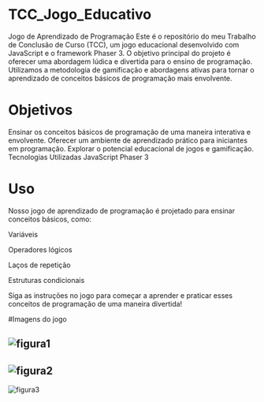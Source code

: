# TCC_Jogo_Educativo
Jogo de Aprendizado de Programação
Este é o repositório do meu Trabalho de Conclusão de Curso (TCC), um jogo educacional desenvolvido com JavaScript e o framework Phaser 3. O objetivo principal do projeto é oferecer uma abordagem lúdica e divertida para o ensino de programação. Utilizamos a metodologia de gamificação e abordagens ativas para tornar o aprendizado de conceitos básicos de programação mais envolvente.

# Objetivos
Ensinar os conceitos básicos de programação de uma maneira interativa e envolvente.
Oferecer um ambiente de aprendizado prático para iniciantes em programação.
Explorar o potencial educacional de jogos e gamificação.
Tecnologias Utilizadas
JavaScript
Phaser 3 

# Uso
Nosso jogo de aprendizado de programação é projetado para ensinar conceitos básicos, como:

Variáveis

Operadores lógicos

Laços de repetição

Estruturas condicionais

Siga as instruções no jogo para começar a aprender e praticar esses conceitos de programação de uma maneira divertida!


#Imagens do jogo

![figura1](https://github.com/Mtreck/TCC_Jogo_Educativo/assets/105645548/20b6b085-3b56-4454-b0bb-f4fb25e25225)
-----------------------------------------------------------------------------------------------------------------------
![figura2](https://github.com/Mtreck/TCC_Jogo_Educativo/assets/105645548/be80dc28-becf-4a2c-9291-e9b39290dc7d)
-----------------------------------------------------------------------------------------------------------------------
![figura3](https://github.com/Mtreck/TCC_Jogo_Educativo/assets/105645548/c9202ad9-c668-4b37-affb-4c113315d4dd)


